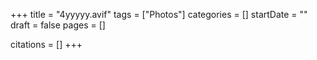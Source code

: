 +++
title = "4yyyyy.avif"
tags = ["Photos"]
categories = []
startDate = ""
draft = false
pages = []

citations = []
+++
